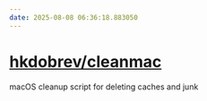 ```yaml
---
date: 2025-08-08 06:36:18.883050
---
```


# [hkdobrev/cleanmac](https://github.com/hkdobrev/cleanmac)

macOS cleanup script for deleting caches and junk